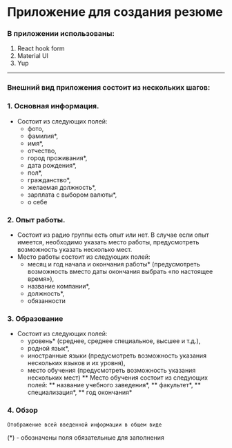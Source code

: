 # Приложение для создания резюме

### В приложении использованы:
1. React hook form
2. Material UI
3. Yup

***

### Внешний вид приложения состоит из нескольких шагов:

### 1. Основная информация.

- Состоит из следующих полей:
	* фото,
	* фамилия*,
	* имя*,
	* отчество,
	* город проживания*,
	* дата рождения*,
	* пол*,
	* гражданство*,
	* желаемая должность*,
	* зарплата с выбором валюты*,
	* о себе

### 2. Опыт работы.

- Состоит из радио группы есть опыт или нет. В случае если опыт имеется, необходимо указать место работы, предусмотреть возможность указать несколько мест.
- Место работы состоит из следующих полей:
    * месяц и год начала и окончания работы* (предусмотреть возможность вместо даты окончания выбрать «по настоящее время»),
    * название компании*,
    * должность*,
    * обязанности

### 3. Образование
- Состоит из следующих полей:
    * уровень* (среднее, среднее специальное, высшее и т.д.),
    * родной язык*,
    * иностранные языки (предусмотреть возможность указания нескольких языков и их уровня),
    * место обучения (предусмотреть возможность указания нескольких мест)
	** Место обучения состоит из следующих полей: 
	 ** название учебного заведения*,
	 ** факультет*,
	 ** специализация*,
	 ** год окончания*

### 4. Обзор
	Отображение всей введенной информации в общем виде

 (*) - обозначены поля обязательные для заполнения
